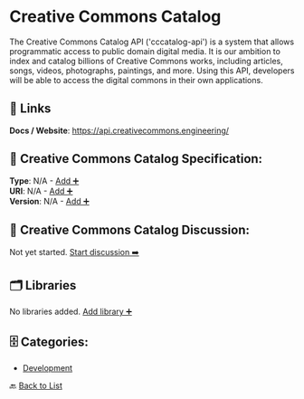 # Creative Commons Catalog

The Creative Commons Catalog API ('cccatalog-api') is a system that allows programmatic access to public domain digital media. It is our ambition to index and catalog billions of Creative Commons works, including articles, songs, videos, photographs, paintings, and more. Using this API, developers will be able to access the digital commons in their own applications.

##  🔗 Links
**Docs / Website**: https://api.creativecommons.engineering/

## 🧬 Creative Commons Catalog Specification:
**Type**: N/A - [Add ➕](https://github.com/apis-list/apis-list/edit/main/apis.yaml#L4210)  
**URI**: N/A - [Add ➕](https://github.com/apis-list/apis-list/edit/main/apis.yaml#L4210)  
**Version**: N/A - [Add ➕](https://github.com/apis-list/apis-list/edit/main/apis.yaml#L4210)

## 💬 Creative Commons Catalog Discussion:
Not yet started. [Start discussion ➡️](https://github.com/apis-list/apis-list/discussions/new)

## 🗂️ Libraries

No libraries added. [Add library ➕](https://github.com/apis-list/apis-list/edit/main/apis.yaml#L4210)    


## 🗄️ Categories:
- [Development](https://github.com/apis-list/apis-list#development-)

🔙  [Back to List](https://github.com/apis-list/apis-list)
